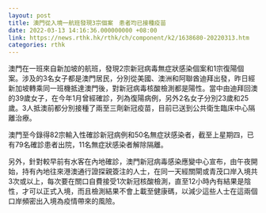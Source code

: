 ```yaml
---
layout: post
title: 澳門從入境一航班發現3宗個案　患者均已接種疫苗
date: 2022-03-13 14:16:36.000000000 +08:00
link: https://news.rthk.hk/rthk/ch/component/k2/1638680-20220313.htm
categories: rthk
---
```


澳門在一班來自新加坡的航班，發現2宗新冠病毒無症狀感染個案和1宗復陽個案。涉及的3名女子都是澳門居民，分別從美國、澳洲和阿聯酋迪拜出發，昨日經新加坡轉乘同一班機抵達澳門後，對新冠病毒核酸檢測都是陽性。當中由迪拜回澳的39歲女子，在今年1月曾經確診，列為復陽病例，另外2名女子分別23歲和25歲。3人抵澳前都分別接種了兩至三劑新冠疫苗，目前已送到公共衛生臨床中心隔離治療。

澳門至今錄得82宗輸入性確診新冠病例和50名無症狀感染者，截至上星期四，已有79名確診患者出院，11名無症狀感染者解除隔離。

另外，針對較早前有水客在內地確診，澳門新冠病毒感染應變中心宣布，由午夜開始，持有內地往來港澳通行證探親簽注的人士，在同一天經關閘或青茂口岸入境共3次或以上，每次要在關口自費接受1次新冠核酸檢測，直至12小時內有結果是陰性，才可以正式入境，而且檢測結果不會上載至健康碼，以減少這些人士在這兩個口岸頻密出入境為疫情帶來的風險。
